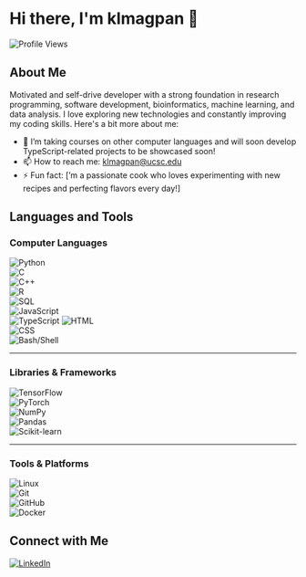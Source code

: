 # Hi there, I'm klmagpan 👋

![Profile Views](https://komarev.com/ghpvc/?username=klmagpan&color=blue)

## About Me

Motivated and self-drive developer with a strong foundation in research programming, software development, bioinformatics, machine learning, and data analysis. I love exploring new technologies and constantly improving my coding skills. Here's a bit more about me:

- 🔭 I’m taking courses on other computer languages and will soon develop TypeScript-related projects to be showcased soon!
- 📫 How to reach me: klmagpan@ucsc.edu
- ⚡ Fun fact: [’m a passionate cook who loves experimenting with new recipes and perfecting flavors every day!]

## Languages and Tools  

### **Computer Languages**  
![Python](https://img.shields.io/badge/-Python-000?&logo=Python)  
![C](https://img.shields.io/badge/-C-000?&logo=C&logoColor=A8B9CC)  
![C++](https://img.shields.io/badge/-C++-000?&logo=C%2B%2B&logoColor=00599C)  
![R](https://img.shields.io/badge/-R-000?&logo=R&logoColor=276DC3)  
![SQL](https://img.shields.io/badge/-SQL-000?&logo=MySQL&logoColor=4479A1)  
![JavaScript](https://img.shields.io/badge/-JavaScript-000?&logo=JavaScript)  
![TypeScript](https://img.shields.io/badge/-JavaScript-000?&logo=JavaScript) 
![HTML](https://img.shields.io/badge/-HTML-000?&logo=HTML5)  
![CSS](https://img.shields.io/badge/-CSS-000?&logo=CSS3)  
![Bash/Shell](https://img.shields.io/badge/-Bash%2FShell-000?&logo=GNU-Bash&logoColor=4EAA25)  

---

### **Libraries & Frameworks**  
![TensorFlow](https://img.shields.io/badge/-TensorFlow-000?&logo=TensorFlow)  
![PyTorch](https://img.shields.io/badge/-PyTorch-000?&logo=PyTorch)  
![NumPy](https://img.shields.io/badge/-NumPy-000?&logo=NumPy)  
![Pandas](https://img.shields.io/badge/-Pandas-000?&logo=Pandas)  
![Scikit-learn](https://img.shields.io/badge/-Scikit--learn-000?&logo=scikit-learn)  

---

### **Tools & Platforms**  
![Linux](https://img.shields.io/badge/-Linux-000?&logo=Linux)  
![Git](https://img.shields.io/badge/-Git-000?&logo=Git)  
![GitHub](https://img.shields.io/badge/-GitHub-000?&logo=GitHub)   
![Docker](https://img.shields.io/badge/-Docker-000?&logo=Docker)  

## Connect with Me

[![LinkedIn](https://img.shields.io/badge/-LinkedIn-000?&logo=LinkedIn&logoColor=0077B5&color=0E76A8)](https://www.linkedin.com/in/kimberly-magpantay/)
